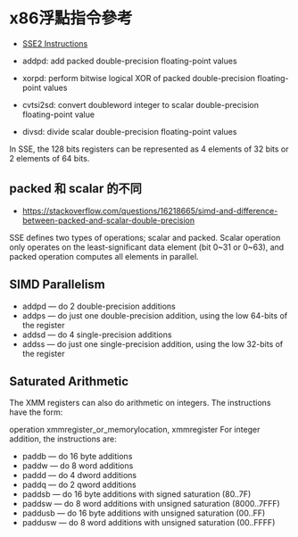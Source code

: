 # x86浮點指令參考

* [SSE2 Instructions](https://docs.oracle.com/cd/E19120-01/open.solaris/817-5477/epmpv/index.html)

* addpd: add packed double-precision floating-point values 
* xorpd: perform bitwise logical XOR of packed double-precision floating-point values 
* cvtsi2sd: convert doubleword integer to scalar double-precision floating-point value 
* divsd: divide scalar double-precision floating-point values


In SSE, the 128 bits registers can be represented as 4 elements of 32 bits or 2 elements of 64 bits.

## packed 和 scalar 的不同

* https://stackoverflow.com/questions/16218665/simd-and-difference-between-packed-and-scalar-double-precision

SSE defines two types of operations; scalar and packed. Scalar operation only operates on the least-significant data element (bit 0~31 or 0~63), and packed operation computes all elements in parallel.

## SIMD Parallelism

* addpd — do 2 double-precision additions
* addps — do just one double-precision addition, using the low 64-bits of the register
* addsd — do 4 single-precision additions
* addss — do just one single-precision addition, using the low 32-bits of the register

## Saturated Arithmetic

The XMM registers can also do arithmetic on integers. The instructions have the form:

operation  xmmregister_or_memorylocation, xmmregister
For integer addition, the instructions are:

* paddb — do 16 byte additions
* paddw — do 8 word additions
* paddd — do 4 dword additions
* paddq — do 2 qword additions
* paddsb — do 16 byte additions with signed saturation (80..7F)
* paddsw — do 8 word additions with unsigned saturation (8000..7FFF)
* paddusb — do 16 byte additions with unsigned saturation (00..FF)
* paddusw — do 8 word additions with unsigned saturation (00..FFFF)
